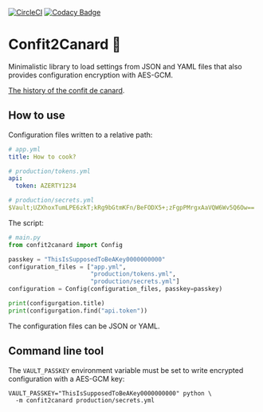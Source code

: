 [![CircleCI](https://dl.circleci.com/status-badge/img/gh/dolead/confit2canard/tree/main.svg?style=svg)](https://dl.circleci.com/status-badge/redirect/gh/dolead/confit2canard/tree/main) [![Codacy Badge](https://app.codacy.com/project/badge/Grade/76833f3568f2479d8470a7320429cbfe)](https://app.codacy.com/gh/dolead/confit2canard/dashboard?utm_source=gh&utm_medium=referral&utm_content=&utm_campaign=Badge_grade)
# Confit2Canard 🦆

Minimalistic library to load settings from JSON and YAML files that also
provides configuration encryption with AES-GCM.

[The history of the confit de canard](https://en.wikipedia.org/wiki/Duck_confit).

## How to use

Configuration files written to a relative path:
```yaml
# app.yml
title: How to cook?
```

```yaml
# production/tokens.yml
api:
  token: AZERTY1234
```

```yaml
# production/secrets.yml
$Vault;UZXhoxTumLPE6zkT;kRg9bGtmKFn/BeFODX5+;zFgpPMrgxAaVQW6Wv5Q6Ow==
```

The script:

```python
# main.py
from confit2canard import Config

passkey = "ThisIsSupposedToBeAKey0000000000"
configuration_files = ["app.yml",
                       "production/tokens.yml",
                       "production/secrets.yml"]
configuration = Config(configuration_files, passkey=passkey)

print(configurgation.title)
print(configurgation.find("api.token"))
```

The configuration files can be JSON or YAML.

## Command line tool

The `VAULT_PASSKEY` environment variable must be set to write encrypted
configuration with a AES-GCM key:

```shell
VAULT_PASSKEY="ThisIsSupposedToBeAKey0000000000" python \
  -m confit2canard production/secrets.yml
```
